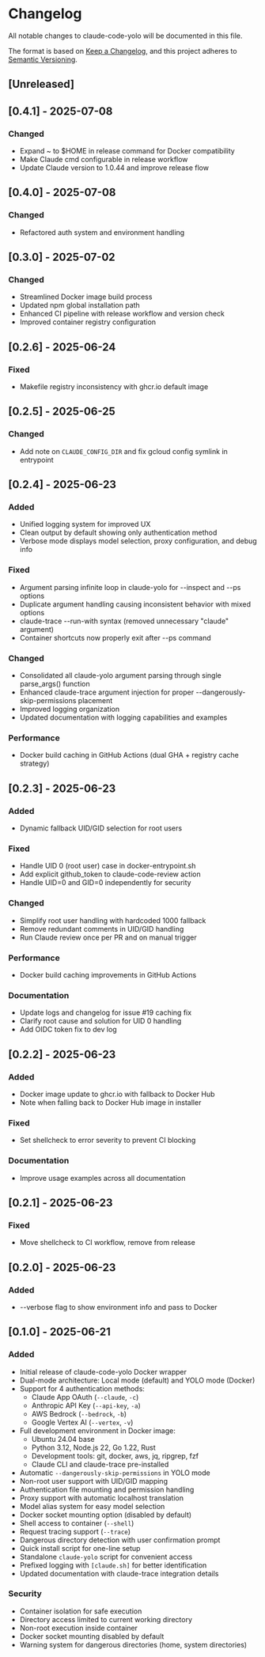 # Changelog

All notable changes to claude-code-yolo will be documented in this file.

The format is based on [Keep a Changelog](https://keepachangelog.com/en/1.1.0/),
and this project adheres to [Semantic Versioning](https://semver.org/spec/v2.0.0.html).

## [Unreleased]

## [0.4.1] - 2025-07-08

### Changed
- Expand ~ to $HOME in release command for Docker compatibility
- Make Claude cmd configurable in release workflow
- Update Claude version to 1.0.44 and improve release flow

## [0.4.0] - 2025-07-08

### Changed
- Refactored auth system and environment handling

## [0.3.0] - 2025-07-02

### Changed
- Streamlined Docker image build process
- Updated npm global installation path
- Enhanced CI pipeline with release workflow and version check
- Improved container registry configuration

## [0.2.6] - 2025-06-24

### Fixed
- Makefile registry inconsistency with ghcr.io default image

## [0.2.5] - 2025-06-25

### Changed
- Add note on `CLAUDE_CONFIG_DIR` and fix gcloud config symlink in entrypoint

## [0.2.4] - 2025-06-23

### Added
- Unified logging system for improved UX
- Clean output by default showing only authentication method
- Verbose mode displays model selection, proxy configuration, and debug info

### Fixed
- Argument parsing infinite loop in claude-yolo for --inspect and --ps options
- Duplicate argument handling causing inconsistent behavior with mixed options
- claude-trace --run-with syntax (removed unnecessary "claude" argument)
- Container shortcuts now properly exit after --ps command

### Changed
- Consolidated all claude-yolo argument parsing through single parse_args() function
- Enhanced claude-trace argument injection for proper --dangerously-skip-permissions placement
- Improved logging organization
- Updated documentation with logging capabilities and examples

### Performance
- Docker build caching in GitHub Actions (dual GHA + registry cache strategy)

## [0.2.3] - 2025-06-23

### Added
- Dynamic fallback UID/GID selection for root users

### Fixed
- Handle UID 0 (root user) case in docker-entrypoint.sh
- Add explicit github_token to claude-code-review action
- Handle UID=0 and GID=0 independently for security

### Changed
- Simplify root user handling with hardcoded 1000 fallback
- Remove redundant comments in UID/GID handling
- Run Claude review once per PR and on manual trigger

### Performance
- Docker build caching improvements in GitHub Actions

### Documentation
- Update logs and changelog for issue #19 caching fix
- Clarify root cause and solution for UID 0 handling
- Add OIDC token fix to dev log

## [0.2.2] - 2025-06-23

### Added
- Docker image update to ghcr.io with fallback to Docker Hub
- Note when falling back to Docker Hub image in installer

### Fixed
- Set shellcheck to error severity to prevent CI blocking

### Documentation
- Improve usage examples across all documentation

## [0.2.1] - 2025-06-23

### Fixed
- Move shellcheck to CI workflow, remove from release

## [0.2.0] - 2025-06-23

### Added
- --verbose flag to show environment info and pass to Docker

## [0.1.0] - 2025-06-21

### Added
- Initial release of claude-code-yolo Docker wrapper
- Dual-mode architecture: Local mode (default) and YOLO mode (Docker)
- Support for 4 authentication methods:
  - Claude App OAuth (`--claude`, `-c`)
  - Anthropic API Key (`--api-key`, `-a`)
  - AWS Bedrock (`--bedrock`, `-b`)
  - Google Vertex AI (`--vertex`, `-v`)
- Full development environment in Docker image:
  - Ubuntu 24.04 base
  - Python 3.12, Node.js 22, Go 1.22, Rust
  - Development tools: git, docker, aws, jq, ripgrep, fzf
  - Claude CLI and claude-trace pre-installed
- Automatic `--dangerously-skip-permissions` in YOLO mode
- Non-root user support with UID/GID mapping
- Authentication file mounting and permission handling
- Proxy support with automatic localhost translation
- Model alias system for easy model selection
- Docker socket mounting option (disabled by default)
- Shell access to container (`--shell`)
- Request tracing support (`--trace`)
- Dangerous directory detection with user confirmation prompt
- Quick install script for one-line setup
- Standalone `claude-yolo` script for convenient access
- Prefixed logging with `[claude.sh]` for better identification
- Updated documentation with claude-trace integration details

### Security
- Container isolation for safe execution
- Directory access limited to current working directory
- Non-root execution inside container
- Docker socket mounting disabled by default
- Warning system for dangerous directories (home, system directories)
